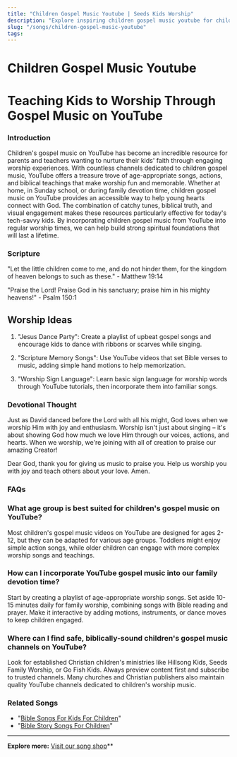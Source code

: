 ```yaml
---
title: "Children Gospel Music Youtube | Seeds Kids Worship"
description: "Explore inspiring children gospel music youtube for children's worship and faith development. Biblical music resources for families and ministry."
slug: "/songs/children-gospel-music-youtube"
tags:
---
```


# Children Gospel Music Youtube

# Teaching Kids to Worship Through Gospel Music on YouTube

### Introduction
Children's gospel music on YouTube has become an incredible resource for parents and teachers wanting to nurture their kids' faith through engaging worship experiences. With countless channels dedicated to children gospel music, YouTube offers a treasure trove of age-appropriate songs, actions, and biblical teachings that make worship fun and memorable. Whether at home, in Sunday school, or during family devotion time, children gospel music on YouTube provides an accessible way to help young hearts connect with God. The combination of catchy tunes, biblical truth, and visual engagement makes these resources particularly effective for today's tech-savvy kids. By incorporating children gospel music from YouTube into regular worship times, we can help build strong spiritual foundations that will last a lifetime.

### Scripture
"Let the little children come to me, and do not hinder them, for the kingdom of heaven belongs to such as these." - Matthew 19:14

"Praise the Lord! Praise God in his sanctuary; praise him in his mighty heavens!" - Psalm 150:1

## Worship Ideas
1. "Jesus Dance Party": Create a playlist of upbeat gospel songs and encourage kids to dance with ribbons or scarves while singing.

2. "Scripture Memory Songs": Use YouTube videos that set Bible verses to music, adding simple hand motions to help memorization.

3. "Worship Sign Language": Learn basic sign language for worship words through YouTube tutorials, then incorporate them into familiar songs.

### Devotional Thought
Just as David danced before the Lord with all his might, God loves when we worship Him with joy and enthusiasm. Worship isn't just about singing – it's about showing God how much we love Him through our voices, actions, and hearts. When we worship, we're joining with all of creation to praise our amazing Creator!

Dear God, thank you for giving us music to praise you. Help us worship you with joy and teach others about your love. Amen.

### FAQs

### What age group is best suited for children's gospel music on YouTube?
Most children's gospel music videos on YouTube are designed for ages 2-12, but they can be adapted for various age groups. Toddlers might enjoy simple action songs, while older children can engage with more complex worship songs and teachings.

### How can I incorporate YouTube gospel music into our family devotion time?
Start by creating a playlist of age-appropriate worship songs. Set aside 10-15 minutes daily for family worship, combining songs with Bible reading and prayer. Make it interactive by adding motions, instruments, or dance moves to keep children engaged.

### Where can I find safe, biblically-sound children's gospel music channels on YouTube?
Look for established Christian children's ministries like Hillsong Kids, Seeds Family Worship, or Go Fish Kids. Always preview content first and subscribe to trusted channels. Many churches and Christian publishers also maintain quality YouTube channels dedicated to children's worship music.

### Related Songs

- "[Bible Songs For Kids For Children](/songs/bible-songs-for-kids-for-children/)"
- "[Bible Story Songs For Children](/songs/bible-story-songs-for-children/)"

---

**Explore more:** [Visit our song shop](https://seedskidsworship.com/shop)**

<!-- Schema Markup -->
<script type="application/ld+json">
{
  "@context": "https://schema.org",
  "@type": "MusicRecording",
  "name": "Children Gospel Music Youtube",
  "byArtist": {
    "@type": "MusicGroup",
    "name": "Seeds Kids Worship"
  },
  "isFamilyFriendly": true,
  "url": "https://seedskidsworship.com/songs/children-gospel-music-youtube/"
}
</script>